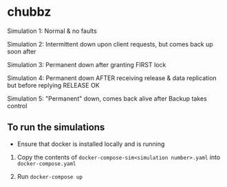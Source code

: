 # chubbz

Simulation 1:
Normal & no faults

Simulation 2:
Intermittent down upon client requests, but comes back up soon after

Simulation 3:
Permanent down after granting FIRST lock

Simulation 4:
Permanent down AFTER receiving release & data replication but before replying RELEASE OK

Simulation 5:
"Permanent" down, comes back alive after Backup takes control

## To run the simulations

- Ensure that docker is installed locally and is running

1. Copy the contents of `docker-compose-sim<simulation number>.yaml` into `docker-compose.yaml`

2. Run `docker-compose up `
